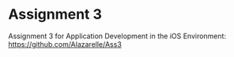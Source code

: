 # Assignment 3
Assignment 3 for Application Development in the iOS Environment: https://github.com/Alazarelle/Ass3
